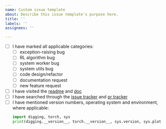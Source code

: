 ```yaml
---
name: Custom issue template
about: Describe this issue template's purpose here.
title: ''
labels: ''
assignees: ''

---
```


- [ ] I have marked all applicable categories:
    + [ ] exception-raising bug
    + [ ] RL algorithm bug
    + [ ] system worker bug
    + [ ] system utils bug
    + [ ] code design/refactor
    + [ ] documentation request
    + [ ] new feature request
- [ ] I have visited the [readme](https://github.com/opendilab/DIgging/blob/main/README.md) and [doc](https://opendilab.github.io/DIgging/)
- [ ] I have searched through the [issue tracker](https://github.com/opendilab/DIgging/issues) and [pr tracker](https://github.com/opendilab/DIgging/pulls)
- [ ] I have mentioned version numbers, operating system and environment, where applicable:
  ```python
  import digging, torch, sys
  print(digging.__version__, torch.__version__, sys.version, sys.platform)
  ```
